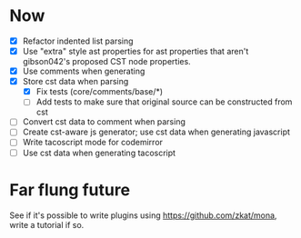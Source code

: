 
# Now

* [x] Refactor indented list parsing
* [x] Use "extra" style ast properties for ast properties that aren't gibson042's proposed CST node properties.
* [x] Use comments when generating
* [x] Store cst data when parsing
  * [x] Fix tests (core/comments/base/\*)
  * [ ] Add tests to make sure that original source can be constructed from cst
* [ ] Convert cst data to comment  when parsing
* [ ] Create cst-aware js generator; use cst data when generating javascript
* [ ] Write tacoscript mode for codemirror
* [ ] Use cst data when generating tacoscript

# Far flung future

See if it's possible to write plugins using https://github.com/zkat/mona, write a tutorial if so.
